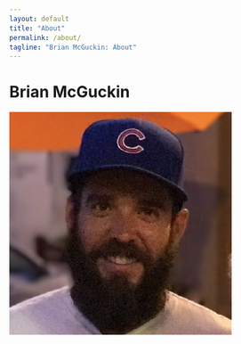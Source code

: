 ```yaml
---
layout: default
title: "About"
permalink: /about/
tagline: "Brian McGuckin: About"
---
```

# Brian McGuckin
![brian](https://raw.githubusercontent.com/brianmcguckin/brianmcguckin.github.io/master/images/brian.png 'Brian McGuckin')
